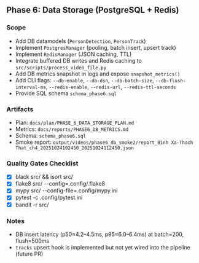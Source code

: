 ## Phase 6: Data Storage (PostgreSQL + Redis)

### Scope
- Add DB datamodels (`PersonDetection`, `PersonTrack`)
- Implement `PostgresManager` (pooling, batch insert, upsert track)
- Implement `RedisManager` (JSON caching, TTL)
- Integrate buffered DB writes and Redis caching to `src/scripts/process_video_file.py`
- Add DB metrics snapshot in logs and expose `snapshot_metrics()`
- Add CLI flags: `--db-enable`, `--db-dsn`, `--db-batch-size`, `--db-flush-interval-ms`, `--redis-enable`, `--redis-url`, `--redis-ttl-seconds`
- Provide SQL schema `schema_phase6.sql`

### Artifacts
- Plan: `docs/plan/PHASE_6_DATA_STORAGE_PLAN.md`
- Metrics: `docs/reports/PHASE6_DB_METRICS.md`
- Schema: `schema_phase6.sql`
- Smoke report: `output/videos/phase6_db_smoke2/report_Binh Xa-Thach That_ch4_20251024102450_20251024112450.json`

### Quality Gates Checklist
- [x] black src/ && isort src/
- [x] flake8 src/ --config=.config/.flake8
- [x] mypy src/ --config-file=.config/mypy.ini
- [x] pytest -c .config/pytest.ini
- [x] bandit -r src/

### Notes
- DB insert latency (p50≈4.2–4.5ms, p95≈6.0–6.4ms) at batch=200, flush=500ms
- `tracks` upsert hook is implemented but not yet wired into the pipeline (future PR)


